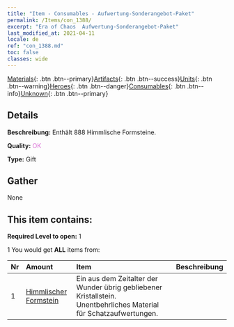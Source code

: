 ```yaml
---
title: "Item - Consumables - Aufwertung-Sonderangebot-Paket"
permalink: /Items/con_1388/
excerpt: "Era of Chaos  Aufwertung-Sonderangebot-Paket"
last_modified_at: 2021-04-11
locale: de
ref: "con_1388.md"
toc: false
classes: wide
---
```

 [Materials](/de/Items/){: .btn .btn--primary}[Artifacts](/de/Items/Artifacts/){: .btn .btn--success}[Units](/de/Items/Units/){: .btn .btn--warning}[Heroes](/de/Items/Heroes/){: .btn .btn--danger}[Consumables](/de/Items/Consumables/){: .btn .btn--info}[Unknown](/de/Items/Unknown/){: .btn .btn--primary}

## Details
 **Beschreibung:** Enthält 888 Himmlische Formsteine.

 **Quality:** <span style="color: #DA70D6">OK</span>

 **Type:** Gift

## Gather

  None

## This item contains:

 **Required Level to open:** 1

 1 You would get **ALL** items  from:

  | Nr | Amount |     Item    | Beschreibung |
  |:---|:-------|:------------|:-----------:|
  | 1 | [Himmlischer Formstein](/de/Items/art_188/) | Ein aus dem Zeitalter der Wunder übrig gebliebener Kristallstein. Unentbehrliches Material für Schatzaufwertungen. | 
